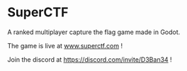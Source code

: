 # SuperCTF
A ranked multiplayer capture the flag game made in Godot.

The game is live at www.superctf.com !

Join the discord at https://discord.com/invite/D3Ban34 !
